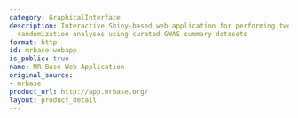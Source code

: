 ```yaml
---
category: GraphicalInterface
description: Interactive Shiny-based web application for performing two-sample Mendelian
  randomization analyses using curated GWAS summary datasets
format: http
id: mrbase.webapp
is_public: true
name: MR-Base Web Application
original_source:
- mrbase
product_url: http://app.mrbase.org/
layout: product_detail
---
```

